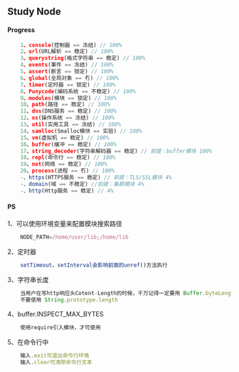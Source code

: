 Study Node
----

#### Progress
```js
	1、console(控制器 == 冻结) // 100%
	2、url(URL解析 == 稳定) // 100%
	3、querystring(格式字符串 == 稳定) // 100%
	4、events(事件 == 冻结) // 100%
	5、assert(断言 == 锁定) // 100%
	6、global(全局对象 == 冇) // 100%
	7、timer(定时器 == 锁定) // 100%
	8、Punycode(编码系统 == 不稳定) // 100%
	9、modules(模块 == 锁定) // 100%
	10、path(路径 == 稳定) // 100%
	11、dns(DNS服务 == 稳定) // 100%
	12、os(操作系统 == 冻结) // 100%
	13、util(实用工具 == 冻结) // 100%
	14、samlloc(Smalloc模块 == 实验) // 100%
	15、vm(虚拟机 == 稳定) // 100%
	16、buffer(缓冲 == 稳定) // 100%
	17、string_decoder(字符串解码器 == 稳定) // 前提：buffer模块 100%
	18、repl(命令行 == 稳定) // 100%
	19、net(网络 == 稳定) // 100%
	20、process(进程 == 冇) // 100%
	-、https(HTTPS服务 == 稳定) // 前提：TLS/SSL模块 4%
	-、domain(域 == 不稳定) //前提：集群模块 4%
	-、http(Http服务 == 稳定) // 4%
```

#### PS
1、可以使用环境变量来配置模块搜索路径
```js
	NODE_PATH=/home/user/lib;/home/lib
```

2、定时器
```js
	setTimeout，setInterval会影响前面的unref()方法执行
```

3、字符串长度
```js
	当用户在写http响应头Cotent-Length的时候，千万记得一定要用 Buffer.byteLength 方法，
	不要使用 String.prototype.length
```

4、buffer.INSPECT_MAX_BYTES
```js
	使用require引入模块，才可使用
```

5、在命令行中
```js
	输入.exit可退出命令行环境
	输入.clear可清除命令行文本
```
